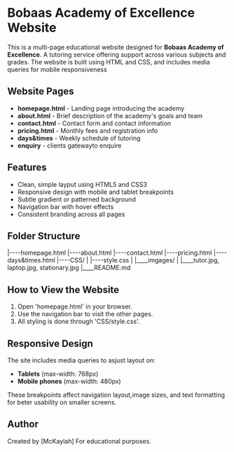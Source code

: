 # Bobaas Academy of Excellence Website
This is a multi-page educational website designed for **Bobaas Academy of Excellence**. A tutoring service offering support across various subjects and grades. The website is built using HTML and CSS, and includes media queries for mobile responsiveness

## Website Pages
- **homepage.html** - Landing page introducing the academy
- **about.html** - Brief description of the academy's goals and team
- **contact.html** - Contact form and contact information
- **pricing.html** - Monthly fees and registration info
- **days&times** - Weekly schedule of tutoring 
- **enquiry** - clients gatewayto enquire 

## Features
- Clean, simple layput using HTML5 and CSS3
- Responsive design with mobile and tablet breakpoints
- Subtle gradient or patterned background
- Navigation bar with hover effects
- Consistent branding across all pages

## Folder Structure
|----homepage.html
|----about.html
|----contact.html
|----pricing.html
|----days&times.html
|----CSS/
|   |----style.css
|   |____imgages/
|     |____tutor.jpg, laptop.jpg, stationary.jpg
 |____README.md

## How to View the Website
1. Open 'homepage.html' in your browser.
2. Use the navigation bar to visit the other pages.
3. All styling is done through 'CSS/style.css'.

## Responsive Design
The site includes media queries to asjust layout on:
- **Tablets** (max-width: 768px)
- **Mobile phones** (max-width: 480px)

These breakpoints affect navigation layout,image sizes, and text formatting for beter usability on smaller screens.

## Author

Created by [McKaylah]
For educational purposes.
